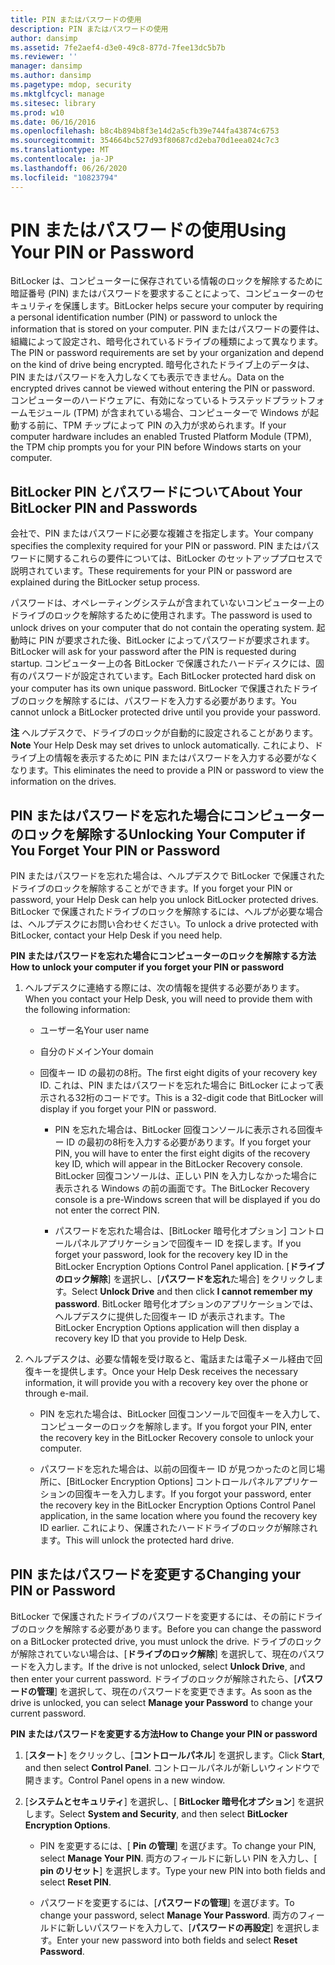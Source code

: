 ```yaml
---
title: PIN またはパスワードの使用
description: PIN またはパスワードの使用
author: dansimp
ms.assetid: 7fe2aef4-d3e0-49c8-877d-7fee13dc5b7b
ms.reviewer: ''
manager: dansimp
ms.author: dansimp
ms.pagetype: mdop, security
ms.mktglfcycl: manage
ms.sitesec: library
ms.prod: w10
ms.date: 06/16/2016
ms.openlocfilehash: b8c4b894b8f3e14d2a5cfb39e744fa43874c6753
ms.sourcegitcommit: 354664bc527d93f80687cd2eba70d1eea024c7c3
ms.translationtype: MT
ms.contentlocale: ja-JP
ms.lasthandoff: 06/26/2020
ms.locfileid: "10823794"
---
```

# <span data-ttu-id="a5ba6-103">PIN またはパスワードの使用</span><span class="sxs-lookup"><span data-stu-id="a5ba6-103">Using Your PIN or Password</span></span>


<span data-ttu-id="a5ba6-104">BitLocker は、コンピューターに保存されている情報のロックを解除するために暗証番号 (PIN) またはパスワードを要求することによって、コンピューターのセキュリティを保護します。</span><span class="sxs-lookup"><span data-stu-id="a5ba6-104">BitLocker helps secure your computer by requiring a personal identification number (PIN) or password to unlock the information that is stored on your computer.</span></span> <span data-ttu-id="a5ba6-105">PIN またはパスワードの要件は、組織によって設定され、暗号化されているドライブの種類によって異なります。</span><span class="sxs-lookup"><span data-stu-id="a5ba6-105">The PIN or password requirements are set by your organization and depend on the kind of drive being encrypted.</span></span> <span data-ttu-id="a5ba6-106">暗号化されたドライブ上のデータは、PIN またはパスワードを入力しなくても表示できません。</span><span class="sxs-lookup"><span data-stu-id="a5ba6-106">Data on the encrypted drives cannot be viewed without entering the PIN or password.</span></span> <span data-ttu-id="a5ba6-107">コンピューターのハードウェアに、有効になっているトラステッドプラットフォームモジュール (TPM) が含まれている場合、コンピューターで Windows が起動する前に、TPM チップによって PIN の入力が求められます。</span><span class="sxs-lookup"><span data-stu-id="a5ba6-107">If your computer hardware includes an enabled Trusted Platform Module (TPM), the TPM chip prompts you for your PIN before Windows starts on your computer.</span></span>

## <span data-ttu-id="a5ba6-108">BitLocker PIN とパスワードについて</span><span class="sxs-lookup"><span data-stu-id="a5ba6-108">About Your BitLocker PIN and Passwords</span></span>


<span data-ttu-id="a5ba6-109">会社で、PIN またはパスワードに必要な複雑さを指定します。</span><span class="sxs-lookup"><span data-stu-id="a5ba6-109">Your company specifies the complexity required for your PIN or password.</span></span> <span data-ttu-id="a5ba6-110">PIN またはパスワードに関するこれらの要件については、BitLocker のセットアッププロセスで説明されています。</span><span class="sxs-lookup"><span data-stu-id="a5ba6-110">These requirements for your PIN or password are explained during the BitLocker setup process.</span></span>

<span data-ttu-id="a5ba6-111">パスワードは、オペレーティングシステムが含まれていないコンピューター上のドライブのロックを解除するために使用されます。</span><span class="sxs-lookup"><span data-stu-id="a5ba6-111">The password is used to unlock drives on your computer that do not contain the operating system.</span></span> <span data-ttu-id="a5ba6-112">起動時に PIN が要求された後、BitLocker によってパスワードが要求されます。</span><span class="sxs-lookup"><span data-stu-id="a5ba6-112">BitLocker will ask for your password after the PIN is requested during startup.</span></span> <span data-ttu-id="a5ba6-113">コンピューター上の各 BitLocker で保護されたハードディスクには、固有のパスワードが設定されています。</span><span class="sxs-lookup"><span data-stu-id="a5ba6-113">Each BitLocker protected hard disk on your computer has its own unique password.</span></span> <span data-ttu-id="a5ba6-114">BitLocker で保護されたドライブのロックを解除するには、パスワードを入力する必要があります。</span><span class="sxs-lookup"><span data-stu-id="a5ba6-114">You cannot unlock a BitLocker protected drive until you provide your password.</span></span>

<span data-ttu-id="a5ba6-115">**注** ヘルプデスクで、ドライブのロックが自動的に設定されることがあります。</span><span class="sxs-lookup"><span data-stu-id="a5ba6-115">**Note** Your Help Desk may set drives to unlock automatically.</span></span> <span data-ttu-id="a5ba6-116">これにより、ドライブ上の情報を表示するために PIN またはパスワードを入力する必要がなくなります。</span><span class="sxs-lookup"><span data-stu-id="a5ba6-116">This eliminates the need to provide a PIN or password to view the information on the drives.</span></span>

 

## <span data-ttu-id="a5ba6-117">PIN またはパスワードを忘れた場合にコンピューターのロックを解除する</span><span class="sxs-lookup"><span data-stu-id="a5ba6-117">Unlocking Your Computer if You Forget Your PIN or Password</span></span>


<span data-ttu-id="a5ba6-118">PIN またはパスワードを忘れた場合は、ヘルプデスクで BitLocker で保護されたドライブのロックを解除することができます。</span><span class="sxs-lookup"><span data-stu-id="a5ba6-118">If you forget your PIN or password, your Help Desk can help you unlock BitLocker protected drives.</span></span> <span data-ttu-id="a5ba6-119">BitLocker で保護されたドライブのロックを解除するには、ヘルプが必要な場合は、ヘルプデスクにお問い合わせください。</span><span class="sxs-lookup"><span data-stu-id="a5ba6-119">To unlock a drive protected with BitLocker, contact your Help Desk if you need help.</span></span>

**<span data-ttu-id="a5ba6-120">PIN またはパスワードを忘れた場合にコンピューターのロックを解除する方法</span><span class="sxs-lookup"><span data-stu-id="a5ba6-120">How to unlock your computer if you forget your PIN or password</span></span>**

1.  <span data-ttu-id="a5ba6-121">ヘルプデスクに連絡する際には、次の情報を提供する必要があります。</span><span class="sxs-lookup"><span data-stu-id="a5ba6-121">When you contact your Help Desk, you will need to provide them with the following information:</span></span>

    -   <span data-ttu-id="a5ba6-122">ユーザー名</span><span class="sxs-lookup"><span data-stu-id="a5ba6-122">Your user name</span></span>

    -   <span data-ttu-id="a5ba6-123">自分のドメイン</span><span class="sxs-lookup"><span data-stu-id="a5ba6-123">Your domain</span></span>

    -   <span data-ttu-id="a5ba6-124">回復キー ID の最初の8桁。</span><span class="sxs-lookup"><span data-stu-id="a5ba6-124">The first eight digits of your recovery key ID.</span></span> <span data-ttu-id="a5ba6-125">これは、PIN またはパスワードを忘れた場合に BitLocker によって表示される32桁のコードです。</span><span class="sxs-lookup"><span data-stu-id="a5ba6-125">This is a 32-digit code that BitLocker will display if you forget your PIN or password.</span></span>

        -   <span data-ttu-id="a5ba6-126">PIN を忘れた場合は、BitLocker 回復コンソールに表示される回復キー ID の最初の8桁を入力する必要があります。</span><span class="sxs-lookup"><span data-stu-id="a5ba6-126">If you forget your PIN, you will have to enter the first eight digits of the recovery key ID, which will appear in the BitLocker Recovery console.</span></span> <span data-ttu-id="a5ba6-127">BitLocker 回復コンソールは、正しい PIN を入力しなかった場合に表示される Windows の前の画面です。</span><span class="sxs-lookup"><span data-stu-id="a5ba6-127">The BitLocker Recovery console is a pre-Windows screen that will be displayed if you do not enter the correct PIN.</span></span>

        -   <span data-ttu-id="a5ba6-128">パスワードを忘れた場合は、[BitLocker 暗号化オプション] コントロールパネルアプリケーションで回復キー ID を探します。</span><span class="sxs-lookup"><span data-stu-id="a5ba6-128">If you forget your password, look for the recovery key ID in the BitLocker Encryption Options Control Panel application.</span></span> <span data-ttu-id="a5ba6-129">[**ドライブのロック解除**] を選択し、[**パスワードを忘れ**た場合] をクリックします。</span><span class="sxs-lookup"><span data-stu-id="a5ba6-129">Select **Unlock Drive** and then click **I cannot remember my password**.</span></span> <span data-ttu-id="a5ba6-130">BitLocker 暗号化オプションのアプリケーションでは、ヘルプデスクに提供した回復キー ID が表示されます。</span><span class="sxs-lookup"><span data-stu-id="a5ba6-130">The BitLocker Encryption Options application will then display a recovery key ID that you provide to Help Desk.</span></span>

2.  <span data-ttu-id="a5ba6-131">ヘルプデスクは、必要な情報を受け取ると、電話または電子メール経由で回復キーを提供します。</span><span class="sxs-lookup"><span data-stu-id="a5ba6-131">Once your Help Desk receives the necessary information, it will provide you with a recovery key over the phone or through e-mail.</span></span>

    -   <span data-ttu-id="a5ba6-132">PIN を忘れた場合は、BitLocker 回復コンソールで回復キーを入力して、コンピューターのロックを解除します。</span><span class="sxs-lookup"><span data-stu-id="a5ba6-132">If you forgot your PIN, enter the recovery key in the BitLocker Recovery console to unlock your computer.</span></span>

    -   <span data-ttu-id="a5ba6-133">パスワードを忘れた場合は、以前の回復キー ID が見つかったのと同じ場所に、[BitLocker Encryption Options] コントロールパネルアプリケーションの回復キーを入力します。</span><span class="sxs-lookup"><span data-stu-id="a5ba6-133">If you forgot your password, enter the recovery key in the BitLocker Encryption Options Control Panel application, in the same location where you found the recovery key ID earlier.</span></span> <span data-ttu-id="a5ba6-134">これにより、保護されたハードドライブのロックが解除されます。</span><span class="sxs-lookup"><span data-stu-id="a5ba6-134">This will unlock the protected hard drive.</span></span>

## <span data-ttu-id="a5ba6-135">PIN またはパスワードを変更する</span><span class="sxs-lookup"><span data-stu-id="a5ba6-135">Changing your PIN or Password</span></span>


<span data-ttu-id="a5ba6-136">BitLocker で保護されたドライブのパスワードを変更するには、その前にドライブのロックを解除する必要があります。</span><span class="sxs-lookup"><span data-stu-id="a5ba6-136">Before you can change the password on a BitLocker protected drive, you must unlock the drive.</span></span> <span data-ttu-id="a5ba6-137">ドライブのロックが解除されていない場合は、[**ドライブのロック解除**] を選択して、現在のパスワードを入力します。</span><span class="sxs-lookup"><span data-stu-id="a5ba6-137">If the drive is not unlocked, select **Unlock Drive**, and then enter your current password.</span></span> <span data-ttu-id="a5ba6-138">ドライブのロックが解除されたら、[**パスワードの管理**] を選択して、現在のパスワードを変更できます。</span><span class="sxs-lookup"><span data-stu-id="a5ba6-138">As soon as the drive is unlocked, you can select **Manage your Password** to change your current password.</span></span>

**<span data-ttu-id="a5ba6-139">PIN またはパスワードを変更する方法</span><span class="sxs-lookup"><span data-stu-id="a5ba6-139">How to Change your PIN or password</span></span>**

1.  <span data-ttu-id="a5ba6-140">[**スタート**] をクリックし、[**コントロールパネル**] を選択します。</span><span class="sxs-lookup"><span data-stu-id="a5ba6-140">Click **Start**, and then select **Control Panel**.</span></span> <span data-ttu-id="a5ba6-141">コントロールパネルが新しいウィンドウで開きます。</span><span class="sxs-lookup"><span data-stu-id="a5ba6-141">Control Panel opens in a new window.</span></span>

2.  <span data-ttu-id="a5ba6-142">[**システムとセキュリティ**] を選択し、[ **BitLocker 暗号化オプション**] を選択します。</span><span class="sxs-lookup"><span data-stu-id="a5ba6-142">Select **System and Security**, and then select **BitLocker Encryption Options**.</span></span>

    -   <span data-ttu-id="a5ba6-143">PIN を変更するには、[ **Pin の管理**] を選びます。</span><span class="sxs-lookup"><span data-stu-id="a5ba6-143">To change your PIN, select **Manage Your PIN**.</span></span> <span data-ttu-id="a5ba6-144">両方のフィールドに新しい PIN を入力し、[ **pin のリセット**] を選択します。</span><span class="sxs-lookup"><span data-stu-id="a5ba6-144">Type your new PIN into both fields and select **Reset PIN**.</span></span>

    -   <span data-ttu-id="a5ba6-145">パスワードを変更するには、[**パスワードの管理**] を選びます。</span><span class="sxs-lookup"><span data-stu-id="a5ba6-145">To change your password, select **Manage Your Password**.</span></span> <span data-ttu-id="a5ba6-146">両方のフィールドに新しいパスワードを入力して、[**パスワードの再設定**] を選択します。</span><span class="sxs-lookup"><span data-stu-id="a5ba6-146">Enter your new password into both fields and select **Reset Password**.</span></span>

 

 





